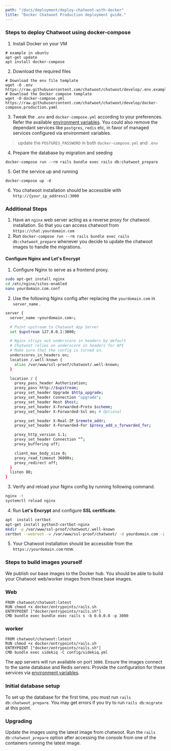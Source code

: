 ```yaml
---
path: "/docs/deployment/deploy-chatwoot-with-docker"
title: "Docker Chatwoot Production deployment guide."
---
```



### Steps to deploy Chatwoot using docker-compose

1) Install Docker on your VM
```
# example in ubuntu
apt-get update
apt install docker-compose
```

2) Download the required files
```
# Download the env file template
wget -O .env https://raw.githubusercontent.com/chatwoot/chatwoot/develop/.env.example
# Download the Docker compose template
wget -O docker-compose.yml https://raw.githubusercontent.com/chatwoot/chatwoot/develop/docker-compose.production.yaml
```

3) Tweak the `.env` and `docker-compose.yml` according to your preferences. Refer the available [environment variables](https://www.chatwoot.com/docs/environment-variables). You could also remove the dependant services like `postgres`, `redis` etc, in favor of managed services configured via environment variables.
> update the `POSTGRES_PASSWORD` in both `docker-compose.yml` and `.env`

4) Prepare the database by migration and seeding
```
docker-compose run --rm rails bundle exec rails db:chatwoot_prepare
```

5) Get the service up and running
```
docker-compose up -d
```

6) You chatwoot installation should be accessible with `http://{your_ip_address}:3000`

### Additional Steps

1) Have an `nginx` web server acting as a reverse proxy for chatwoot installation. So that you can access chatwoot from `https://chat.yourdomain.com`
2) Run `docker-compose run --rm rails bundle exec rails db:chatwoot_prepare` whenever you decide to update the chatwoot images to handle the migrations.

#### Configure Nginx and **Let's Encrypt**

1. Configure Nginx to serve as a frontend proxy.

```bash
sudo apt-get install nginx
cd /etc/nginx/sites-enabled
nano yourdomain.com.conf
```

2. Use the following Nginx config after replacing the `yourdomain.com` in `server_name` .

```bash
server {
  server_name <yourdomain.com>;

  # Point upstream to Chatwoot App Server
  set $upstream 127.0.0.1:3000;

  # Nginx strips out underscore in headers by default
  # Chatwoot relies on underscore in headers for API
  # Make sure that the config is turned on.
  underscores_in_headers on;
  location /.well-known {
    alias /var/www/ssl-proof/chatwoot/.well-known;
  }

  location / {
    proxy_pass_header Authorization;
    proxy_pass http://$upstream;
    proxy_set_header Upgrade $http_upgrade;
    proxy_set_header Connection "upgrade";
    proxy_set_header Host $host;
    proxy_set_header X-Forwarded-Proto $scheme;
    proxy_set_header X-Forwarded-Ssl on; # Optional

    proxy_set_header X-Real-IP $remote_addr;
    proxy_set_header X-Forwarded-For $proxy_add_x_forwarded_for;

    proxy_http_version 1.1;
    proxy_set_header Connection “”;
    proxy_buffering off;

    client_max_body_size 0;
    proxy_read_timeout 36000s;
    proxy_redirect off;
  }
  listen 80;
}
```

3. Verify and reload your Nginx config by running following command.

```bash
nginx -t
systemctl reload nginx
```

4. Run **Let's Encrypt** and configure **SSL certificate**.

```bash
apt  install certbot
apt-get install python3-certbot-nginx
mkdir -p /var/www/ssl-proof/chatwoot/.well-known
certbot --webroot -w /var/www/ssl-proof/chatwoot/ -d yourdomain.com -i nginx
```

5. Your Chatwoot installation should be accessible from the `https://yourdomain.com` now.

### Steps to build images yourself

We publish our base images to the Docker hub. You should be able to build your Chatwoot web/worker images from these base images.

### Web

```
FROM chatwoot/chatwoot:latest
RUN chmod +x docker/entrypoints/rails.sh
ENTRYPOINT ["docker/entrypoints/rails.sh"]
CMD bundle exec bundle exec rails s -b 0.0.0.0 -p 3000
```

### worker

```
FROM chatwoot/chatwoot:latest
RUN chmod +x docker/entrypoints/rails.sh
ENTRYPOINT ["docker/entrypoints/rails.sh"]
CMD bundle exec sidekiq -C config/sidekiq.yml
```

The app servers will run available on port `3000`. Ensure the images connect to the same database and Redis servers. Provide the configuration for these services via [environment variables](https://www.chatwoot.com/docs/environment-variables).

### Initial database setup

To set up the database for the first time, you must run `rails db:chatwoot_prepare`. You may get errors if you try to run `rails db:migrate` at this point.

### Upgrading

Update the images using the latest image from chatwoot. Run the `rails db:chatwoot_prepare` option after accessing the console from one of the containers running the latest image.
